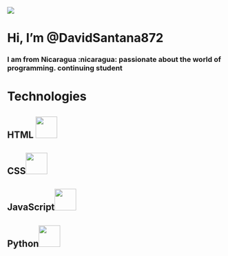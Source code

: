 <p>
   <img src="https://github.com/DavidSantana872/Python/blob/main/imagenes/readme_logo.png">
</p>
<h1>Hi, I’m @DavidSantana872</h1> 
<h3>
  I am from Nicaragua :nicaragua:  passionate about the world of programming. continuing student
</h3> 
<h1>
  Technologies
</h1>
<p>
  <h2>HTML <img src = "https://github.com/DavidSantana872/Python/blob/main/imagenes/file_type_html_icon_130541.png" width="50" height="50"></h3>
  <h2>CSS<img src = "https://github.com/DavidSantana872/Python/blob/main/imagenes/file_type_css_icon_130661.png" width="50" height="50"></h3>
  <h2>JavaScript<img src = "https://github.com/DavidSantana872/Python/blob/main/imagenes/file_type_js_official_icon_130509.png" width="50" height="50"></h3>
  <h2>Python<img src = "https://github.com/DavidSantana872/Python/blob/main/imagenes/python_vertical_logo_icon_168039.png" width="50" height="50"></h3>
</p>

